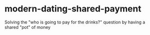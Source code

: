 # modern-dating-shared-payment
Solving the "who is going to pay for the drinks?" question by having a shared "pot" of money
